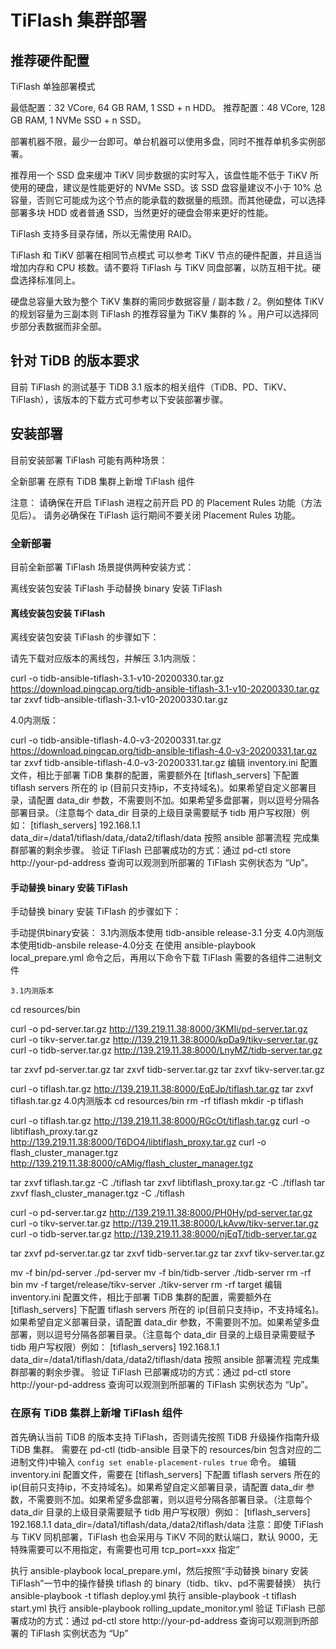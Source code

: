 # TiFlash 集群部署
## 推荐硬件配置
TiFlash 单独部署模式

最低配置：32 VCore, 64 GB RAM, 1 SSD + n HDD。
推荐配置：48 VCore, 128 GB RAM, 1 NVMe SSD + n SSD。

部署机器不限，最少一台即可。单台机器可以使用多盘，同时不推荐单机多实例部署。

推荐用一个 SSD 盘来缓冲 TiKV 同步数据的实时写入，该盘性能不低于 TiKV 所使用的硬盘，建议是性能更好的 NVMe SSD。该 SSD 盘容量建议不小于 10% 总容量，否则它可能成为这个节点的能承载的数据量的瓶颈。而其他硬盘，可以选择部署多块 HDD 或者普通 SSD，当然更好的硬盘会带来更好的性能。

TiFlash 支持多目录存储，所以无需使用 RAID。

TiFlash 和 TiKV 部署在相同节点模式
可以参考 TiKV 节点的硬件配置，并且适当增加内存和 CPU 核数。请不要将 TiFlash 与 TiKV 同盘部署，以防互相干扰。硬盘选择标准同上。

硬盘总容量大致为整个 TiKV 集群的需同步数据容量 / 副本数 / 2。例如整体  TiKV 的规划容量为三副本则 TiFlash 的推荐容量为 TiKV 集群的 ⅙ 。用户可以选择同步部分表数据而非全部。

## 针对 TiDB 的版本要求
目前 TiFlash 的测试基于 TiDB 3.1 版本的相关组件（TiDB、PD、TiKV、TiFlash），该版本的下载方式可参考以下安装部署步骤。

## 安装部署
目前安装部署 TiFlash 可能有两种场景：

全新部署
在原有 TiDB 集群上新增 TiFlash 组件

注意：
请确保在开启 TiFlash 进程之前开启 PD 的 Placement Rules 功能（方法见后）。
请务必确保在 TiFlash 运行期间不要关闭 Placement Rules 功能。
### 全新部署
目前全新部署 TiFlash 场景提供两种安装方式：

离线安装包安装 TiFlash
手动替换 binary 安装 TiFlash
#### 离线安装包安装 TiFlash
离线安装包安装 TiFlash 的步骤如下：

请先下载对应版本的离线包，并解压
3.1内测版：

curl -o tidb-ansible-tiflash-3.1-v10-20200330.tar.gz https://download.pingcap.org/tidb-ansible-tiflash-3.1-v10-20200330.tar.gz
tar zxvf tidb-ansible-tiflash-3.1-v10-20200330.tar.gz

4.0内测版：

curl -o tidb-ansible-tiflash-4.0-v3-20200331.tar.gz https://download.pingcap.org/tidb-ansible-tiflash-4.0-v3-20200331.tar.gz
tar zxvf tidb-ansible-tiflash-4.0-v3-20200331.tar.gz
编辑 inventory.ini 配置文件，相比于部署 TiDB 集群的配置，需要额外在 [tiflash_servers] 下配置 tiflash servers 所在的 ip (目前只支持ip，不支持域名)。如果希望自定义部署目录，请配置 data_dir 参数，不需要则不加。如果希望多盘部署，则以逗号分隔各部署目录。（注意每个 data_dir 目录的上级目录需要赋予 tidb 用户写权限）例如：
	[tiflash_servers]
	192.168.1.1 data_dir=/data1/tiflash/data,/data2/tiflash/data
按照 ansible 部署流程 完成集群部署的剩余步骤。
验证 TiFlash 已部署成功的方式：通过 pd-ctl store http://your-pd-address 查询可以观测到所部署的 TiFlash 实例状态为 “Up”。

#### 手动替换 binary 安装 TiFlash
手动替换 binary 安装 TiFlash 的步骤如下：

手动提供binary安装：
3.1内测版本使用 tidb-ansible release-3.1 分支
4.0内测版本使用tidb-ansbile release-4.0分支
在使用 ansible-playbook local_prepare.yml 命令之后，再用以下命令下载 TiFlash 需要的各组件二进制文件

	3.1内测版本

cd resources/bin

curl -o pd-server.tar.gz http://139.219.11.38:8000/3KMIi/pd-server.tar.gz
curl -o tikv-server.tar.gz http://139.219.11.38:8000/kpDa9/tikv-server.tar.gz
curl -o tidb-server.tar.gz http://139.219.11.38:8000/LnyMZ/tidb-server.tar.gz

tar zxvf pd-server.tar.gz
tar zxvf tidb-server.tar.gz
tar zxvf tikv-server.tar.gz

curl -o tiflash.tar.gz http://139.219.11.38:8000/EqEJp/tiflash.tar.gz
tar zxvf tiflash.tar.gz 
4.0内测版本
	cd resources/bin
             rm -rf tiflash
mkdir -p tiflash

curl -o tiflash.tar.gz http://139.219.11.38:8000/RGcOt/tiflash.tar.gz
curl -o libtiflash_proxy.tar.gz http://139.219.11.38:8000/T6DO4/libtiflash_proxy.tar.gz
curl -o flash_cluster_manager.tgz http://139.219.11.38:8000/cAMig/flash_cluster_manager.tgz

tar zxvf tiflash.tar.gz -C ./tiflash
tar zxvf libtiflash_proxy.tar.gz -C ./tiflash
tar zxvf flash_cluster_manager.tgz -C ./tiflash

curl -o pd-server.tar.gz http://139.219.11.38:8000/PH0Hy/pd-server.tar.gz
curl -o tikv-server.tar.gz http://139.219.11.38:8000/LkAvw/tikv-server.tar.gz
curl -o tidb-server.tar.gz http://139.219.11.38:8000/njEqT/tidb-server.tar.gz

tar zxvf pd-server.tar.gz
tar zxvf tidb-server.tar.gz
tar zxvf tikv-server.tar.gz

mv -f bin/pd-server ./pd-server
mv -f bin/tidb-server ./tidb-server
rm -rf bin
mv -f target/release/tikv-server ./tikv-server
rm -rf target
编辑 inventory.ini 配置文件，相比于部署 TiDB 集群的配置，需要额外在 [tiflash_servers] 下配置 tiflash servers 所在的 ip(目前只支持ip，不支持域名)。如果希望自定义部署目录，请配置 data_dir 参数，不需要则不加。如果希望多盘部署，则以逗号分隔各部署目录。（注意每个 data_dir 目录的上级目录需要赋予 tidb 用户写权限）例如：
	[tiflash_servers]
	192.168.1.1 data_dir=/data1/tiflash/data,/data2/tiflash/data
按照 ansible 部署流程 完成集群部署的剩余步骤。
验证 TiFlash 已部署成功的方式：通过 pd-ctl store http://your-pd-address 查询可以观测到所部署的 TiFlash 实例状态为 “Up”。

### 在原有 TiDB 集群上新增 TiFlash 组件
首先确认当前 TiDB 的版本支持 TiFlash，否则请先按照 TiDB 升级操作指南升级 TiDB 集群。
需要在 pd-ctl (tidb-ansible 目录下的 resources/bin 包含对应的二进制文件)中输入 `config set enable-placement-rules true` 命令。
编辑 inventory.ini 配置文件，需要在 [tiflash_servers] 下配置 tiflash servers 所在的 ip(目前只支持ip，不支持域名)。如果希望自定义部署目录，请配置 data_dir 参数，不需要则不加。如果希望多盘部署，则以逗号分隔各部署目录。（注意每个 data_dir 目录的上级目录需要赋予 tidb 用户写权限）例如：
	[tiflash_servers]
	192.168.1.1 data_dir=/data1/tiflash/data,/data2/tiflash/data
             注意：即使 TiFlash 与 TiKV 同机部署，TiFlash 也会采用与 TiKV 不同的默认端口，默认 9000，无特殊需要可以不用指定，有需要也可用 tcp_port=xxx 指定”

执行 ansible-playbook local_prepare.yml，然后按照“手动替换 binary 安装 TiFlash”一节中的操作替换 tiflash 的 binary（tidb、tikv、pd不需要替换）
执行 ansible-playbook -t tiflash deploy.yml
执行 ansible-playbook -t tiflash start.yml
执行 ansible-playbook rolling_update_monitor.yml
验证 TiFlash 已部署成功的方式：通过 pd-ctl store http://your-pd-address 查询可以观测到所部署的 TiFlash 实例状态为 “Up”